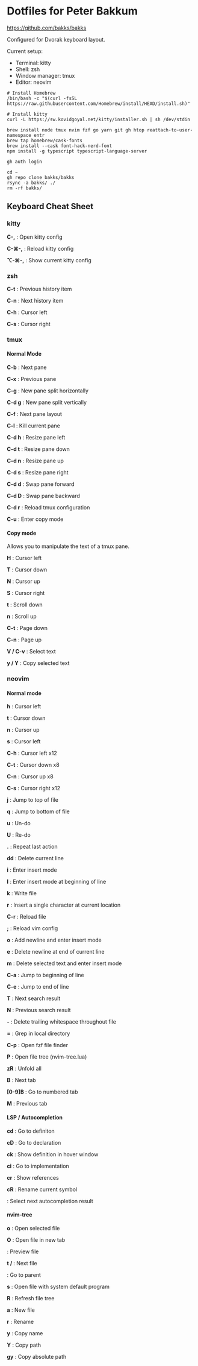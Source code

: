 # Dotfiles for Peter Bakkum

https://github.com/bakks/bakks

Configured for Dvorak keyboard layout.

Current setup:

- Terminal: kitty
- Shell: zsh
- Window manager: tmux
- Editor: neovim

```
# Install Homebrew
/bin/bash -c "$(curl -fsSL https://raw.githubusercontent.com/Homebrew/install/HEAD/install.sh)"

# Install kitty
curl -L https://sw.kovidgoyal.net/kitty/installer.sh | sh /dev/stdin

brew install node tmux nvim fzf go yarn git gh htop reattach-to-user-namespace entr
brew tap homebrew/cask-fonts
brew install --cask font-hack-nerd-font
npm install -g typescript typescript-language-server

gh auth login

cd ~
gh repo clone bakks/bakks
rsync -a bakks/ ./
rm -rf bakks/
```

## Keyboard Cheat Sheet

### kitty

**C-,**
: Open kitty config

**C-⌘-,**
: Reload kitty config

**⌥-⌘-,**
: Show current kitty config

### zsh

**C-t**
: Previous history item

**C-n**
: Next history item

**C-h**
: Cursor left

**C-s**
: Cursor right

### tmux

#### Normal Mode

**C-b**
: Next pane

**C-x**
: Previous pane

**C-g**
: New pane split horizontally

**C-d g**
: New pane split vertically

**C-f**
: Next pane layout

**C-l**
: Kill current pane

**C-d h**
: Resize pane left

**C-d t**
: Resize pane down

**C-d n**
: Resize pane up

**C-d s**
: Resize pane right

**C-d d**
: Swap pane forward

**C-d D**
: Swap pane backward

**C-d r**
: Reload tmux configuration

**C-u**
: Enter copy mode

#### Copy mode

Allows you to manipulate the text of a tmux pane.

**H**
: Cursor left

**T**
: Cursor down

**N**
: Cursor up

**S**
: Cursor right

**t**
: Scroll down

**n**
: Scroll up

**C-t**
: Page down

**C-n**
: Page up

**V / C-v**
: Select text

**y / Y**
: Copy selected text

### neovim

#### Normal mode

**h**
: Cursor left

**t**
: Cursor down

**n**
: Cursor up

**s**
: Cursor left

**C-h**
: Cursor left x12

**C-t**
: Cursor down x8

**C-n**
: Cursor up x8

**C-s**
: Cursor right x12

**j**
: Jump to top of file

**q**
: Jump to bottom of file

**u**
: Un-do

**U**
: Re-do

**.**
: Repeat last action

**dd**
: Delete current line

**i**
: Enter insert mode

**I**
: Enter insert mode at beginning of line

**k**
: Write file

**r**
: Insert a single character at current location

**C-r**
: Reload file

**;**
: Reload vim config

**o**
: Add newline and enter insert mode

**e**
: Delete newline at end of current line

**m**
: Delete selected text and enter insert mode

**C-a**
: Jump to beginning of line

**C-e**
: Jump to end of line

**T**
: Next search result

**N**
: Previous search result

**-**
: Delete trailing whitespace throughout file

**=**
: Grep in local directory

**C-p**
: Open fzf file finder

**P**
: Open file tree (nvim-tree.lua)

**zR**
: Unfold all

**B**
: Next tab

**[0-9]B**
: Go to numbered tab

**M**
: Previous tab

#### LSP / Autocompletion

**cd**
: Go to definiton

**cD**
: Go to declaration

**ck**
: Show definition in hover window

**ci**
: Go to implementation

**cr**
: Show references

**cR**
: Rename current symbol

**<tab>**
: Select next autocompletion result

#### nvim-tree

**o**
: Open selected file

**O**
: Open file in new tab

**<Tab>**
: Preview file

**t / <C-t>**
: Next file

**<C-n>**
: Go to parent

**s**
: Open file with system default program

**R**
: Refresh file tree

**a**
: New file

**r**
: Rename

**y**
: Copy name

**Y**
: Copy path

**gy**
: Copy absolute path
